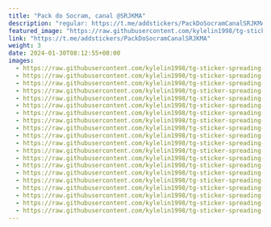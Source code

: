 ```yaml
---
title: "Pack do Socram, canal @SRJKMA"
description: "regular: https://t.me/addstickers/PackDoSocramCanalSRJKMA"
featured_image: "https://raw.githubusercontent.com/kylelin1998/tg-sticker-spreading-worldwide-images/main/img/73c8a846-56f2-497b-9324-07c3292cb7be.jpg"
link: "https://t.me/addstickers/PackDoSocramCanalSRJKMA"
weight: 3
date: 2024-01-30T08:12:55+08:00
images:
  - https://raw.githubusercontent.com/kylelin1998/tg-sticker-spreading-worldwide-images/main/img/73c8a846-56f2-497b-9324-07c3292cb7be.jpg
  - https://raw.githubusercontent.com/kylelin1998/tg-sticker-spreading-worldwide-images/main/img/d7ee51c4-f01d-49cc-953a-ce978720ccb5.jpg
  - https://raw.githubusercontent.com/kylelin1998/tg-sticker-spreading-worldwide-images/main/img/483adc09-d099-47eb-adc3-fb27b57ce3f6.jpg
  - https://raw.githubusercontent.com/kylelin1998/tg-sticker-spreading-worldwide-images/main/img/f1ef6d12-eac3-4a07-821d-30061d54fc1a.jpg
  - https://raw.githubusercontent.com/kylelin1998/tg-sticker-spreading-worldwide-images/main/img/f0062900-5d4e-4551-b720-e26ee5504165.jpg
  - https://raw.githubusercontent.com/kylelin1998/tg-sticker-spreading-worldwide-images/main/img/336bea7b-5d5c-453a-9712-35f5ceeafde7.jpg
  - https://raw.githubusercontent.com/kylelin1998/tg-sticker-spreading-worldwide-images/main/img/c6f73d14-27e5-4219-8476-3f90660c33dc.jpg
  - https://raw.githubusercontent.com/kylelin1998/tg-sticker-spreading-worldwide-images/main/img/a80b20e5-4324-4cbc-a505-e48322aa390f.jpg
  - https://raw.githubusercontent.com/kylelin1998/tg-sticker-spreading-worldwide-images/main/img/16e76b52-b532-4348-b824-25d610f28486.jpg
  - https://raw.githubusercontent.com/kylelin1998/tg-sticker-spreading-worldwide-images/main/img/2bcf476b-9a2d-47cb-b200-502647f15437.jpg
  - https://raw.githubusercontent.com/kylelin1998/tg-sticker-spreading-worldwide-images/main/img/2e0ef859-a82d-4e15-b234-58bdc893c1e9.jpg
  - https://raw.githubusercontent.com/kylelin1998/tg-sticker-spreading-worldwide-images/main/img/e84261d2-1dd8-46e6-894f-09c8a5cc80da.jpg
  - https://raw.githubusercontent.com/kylelin1998/tg-sticker-spreading-worldwide-images/main/img/a6285ddc-cb5f-47d1-b570-9fb58a380dbe.jpg
  - https://raw.githubusercontent.com/kylelin1998/tg-sticker-spreading-worldwide-images/main/img/7cdf4206-465f-4bdd-9f06-fbd01472b736.jpg
  - https://raw.githubusercontent.com/kylelin1998/tg-sticker-spreading-worldwide-images/main/img/baf16bc5-4979-4e32-a04d-e9d57d7d18f4.jpg
  - https://raw.githubusercontent.com/kylelin1998/tg-sticker-spreading-worldwide-images/main/img/422326dd-86a4-4a99-8f46-9a37d0c1989f.jpg
  - https://raw.githubusercontent.com/kylelin1998/tg-sticker-spreading-worldwide-images/main/img/e8f61862-909e-47a2-a7ee-b19b6e167839.jpg
  - https://raw.githubusercontent.com/kylelin1998/tg-sticker-spreading-worldwide-images/main/img/be1747e9-82f7-41e3-9a78-eb237db77296.jpg
  - https://raw.githubusercontent.com/kylelin1998/tg-sticker-spreading-worldwide-images/main/img/d75fa29a-d2a4-47fc-89b8-b74d30be7072.jpg
  - https://raw.githubusercontent.com/kylelin1998/tg-sticker-spreading-worldwide-images/main/img/87737bef-37a3-481b-9587-a7e8fa3eaf64.jpg
---
```

